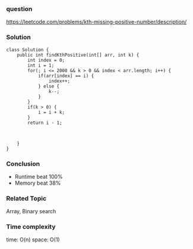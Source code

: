 ### question
https://leetcode.com/problems/kth-missing-positive-number/description/
### Solution
```
class Solution {
    public int findKthPositive(int[] arr, int k) {
        int index = 0;
        int i = 1;
        for(; i <= 2000 && k > 0 && index < arr.length; i++) {
            if(arr[index] == i) {
                index++;
            } else {
                k--;
            }
        }
        if(k > 0) {
            i = i + k;
        }
        return i - 1;



    }
}
```
### Conclusion
- Runtime beat 100%
- Memory beat 38%

### Related Topic
Array, Binary search

### Time complexity
time: O(n)
space: O(1)